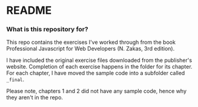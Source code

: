 # README #

### What is this repository for? ###

This repo contains the exercises I've worked through from the book Professional Javascript for Web Developers (N. Zakas, 3rd edition).

I have included the original exercise files downloaded from the publisher's website. Completion of each exercise happens in the folder for its chapter. For each chapter, I have moved the sample code into a subfolder called `_final`.

Please note, chapters 1 and 2 did not have any sample code, hence why they aren't in the repo.